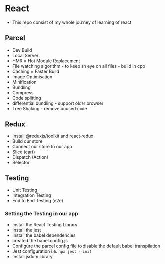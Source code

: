 # React

- This repo consist of my whole journey of learning of react

## Parcel

- Dev Build
- Local Server
- HMR = Hot Module Replacement
- File watching algorithm - to keep an eye on all files - build in cpp
- Caching = Faster Build
- Image Optimisation
- Minification
- Bundling
- Compress
- Code splitting 
- differential bundling - support older browser
- Tree Shaking - remove unused code

## Redux

- Install @reduxjs/toolkit and react-redux
- Build our store 
- Connect our store to our app 
- Slice (cart)
- Dispatch (Action)
- Selector

## Testing

- Unit Testing
- Integration Testing
- End to End Testing (e2e) 

### Setting the Testing in our app

- Install the React Testing Library
- Install the jest 
- Install the babel dependencies 
- created the babel.config.js
- Configure the parcel config file to disable the default babel transpilation
- Jest configuration  i.e. `npx jest --init`
- Install jsdom library
